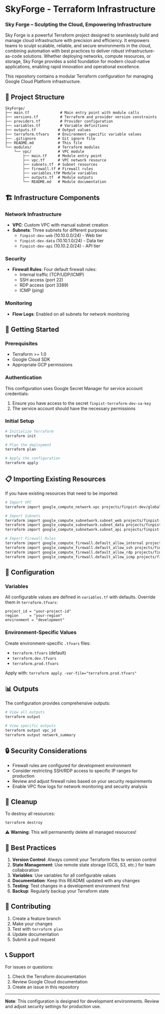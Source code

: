 # SkyForge - Terraform Infrastructure

### Sky Forge – Sculpting the Cloud, Empowering Infrastructure

Sky Forge is a powerful Terraform project designed to seamlessly build and manage cloud infrastructure with precision and efficiency. It empowers teams to sculpt scalable, reliable, and secure environments in the cloud, combining automation with best practices to deliver robust infrastructure-as-code solutions. Whether deploying networks, compute resources, or storage, Sky Forge provides a solid foundation for modern cloud-native applications, enabling rapid innovation and operational excellence.

This repository contains a modular Terraform configuration for managing Google Cloud Platform infrastructure.

## 📁 Project Structure

```
SkyForge/
├── main.tf              # Main entry point with module calls
├── versions.tf          # Terraform and provider version constraints
├── providers.tf         # Provider configuration
├── variables.tf         # Variable definitions
├── outputs.tf          # Output values
├── terraform.tfvars    # Environment-specific variable values
├── .gitignore          # Git ignore file
├── README.md           # This file
└── modules/            # Terraform modules
    └── vpc/            # VPC module
        ├── main.tf     # Module entry point
        ├── vpc.tf      # VPC network resource
        ├── subnets.tf  # Subnet resources
        ├── firewall.tf # Firewall rules
        ├── variables.tf# Module variables
        ├── outputs.tf  # Module outputs
        └── README.md   # Module documentation
```

## 🏗️ Infrastructure Components

### Network Infrastructure
- **VPC**: Custom VPC with manual subnet creation
- **Subnets**: Three subnets for different purposes:
  - `finpist-dev-web` (10.10.0.0/24) - Web tier
  - `finpist-dev-data` (10.10.1.0/24) - Data tier
  - `finpist-dev-api` (10.10.2.0/24) - API tier

### Security
- **Firewall Rules**: Four default firewall rules:
  - Internal traffic (TCP/UDP/ICMP)
  - SSH access (port 22)
  - RDP access (port 3389)
  - ICMP (ping)

### Monitoring
- **Flow Logs**: Enabled on all subnets for network monitoring

## 🚀 Getting Started

### Prerequisites
- Terraform >= 1.0
- Google Cloud SDK
- Appropriate GCP permissions

### Authentication
This configuration uses Google Secret Manager for service account credentials:
1. Ensure you have access to the secret `finpist-terraform-dev-sa-key`
2. The service account should have the necessary permissions

### Initial Setup
```bash
# Initialize Terraform
terraform init

# Plan the deployment
terraform plan

# Apply the configuration
terraform apply
```

## 📋 Importing Existing Resources

If you have existing resources that need to be imported:

```bash
# Import VPC
terraform import google_compute_network.vpc projects/finpist-dev/global/networks/finpist-dev-vpc

# Import Subnets
terraform import google_compute_subnetwork.subnet_web projects/finpist-dev/regions/asia-south1/subnetworks/finpist-dev-web
terraform import google_compute_subnetwork.subnet_data projects/finpist-dev/regions/asia-south1/subnetworks/finpist-dev-data
terraform import google_compute_subnetwork.subnet_api projects/finpist-dev/regions/asia-south1/subnetworks/finpist-dev-api

# Import Firewall Rules
terraform import google_compute_firewall.default_allow_internal projects/finpist-dev/global/firewalls/default-allow-internal
terraform import google_compute_firewall.default_allow_ssh projects/finpist-dev/global/firewalls/default-allow-ssh
terraform import google_compute_firewall.default_allow_rdp projects/finpist-dev/global/firewalls/default-allow-rdp
terraform import google_compute_firewall.default_allow_icmp projects/finpist-dev/global/firewalls/default-allow-icmp
```

## 🔧 Configuration

### Variables
All configurable values are defined in `variables.tf` with defaults. Override them in `terraform.tfvars`:

```hcl
project_id = "your-project-id"
region     = "your-region"
environment = "development"
```

### Environment-Specific Values
Create environment-specific `.tfvars` files:
- `terraform.tfvars` (default)
- `terraform.dev.tfvars`
- `terraform.prod.tfvars`

Apply with: `terraform apply -var-file="terraform.prod.tfvars"`

## 📊 Outputs

The configuration provides comprehensive outputs:

```bash
# View all outputs
terraform output

# View specific outputs
terraform output vpc_id
terraform output network_summary
```

## 🔒 Security Considerations

- Firewall rules are configured for development environment
- Consider restricting SSH/RDP access to specific IP ranges for production
- Review and adjust firewall rules based on your security requirements
- Enable VPC flow logs for network monitoring and security analysis

## 🧹 Cleanup

To destroy all resources:
```bash
terraform destroy
```

⚠️ **Warning**: This will permanently delete all managed resources!

## 📝 Best Practices

1. **Version Control**: Always commit your Terraform files to version control
2. **State Management**: Use remote state storage (GCS, S3, etc.) for team collaboration
3. **Variables**: Use variables for all configurable values
4. **Documentation**: Keep this README updated with any changes
5. **Testing**: Test changes in a development environment first
6. **Backup**: Regularly backup your Terraform state

## 🤝 Contributing

1. Create a feature branch
2. Make your changes
3. Test with `terraform plan`
4. Update documentation
5. Submit a pull request

## 📞 Support

For issues or questions:
1. Check the Terraform documentation
2. Review Google Cloud documentation
3. Create an issue in this repository

---

**Note**: This configuration is designed for development environments. Review and adjust security settings for production use.
